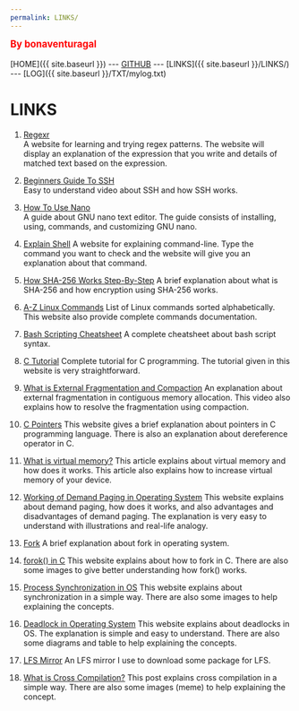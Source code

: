 ```yaml
---
permalink: LINKS/
---
```

<span style="color:red; font-weight:bold; font-size:larger;">By bonaventuragal</span>
<br><br>
[HOME]({{ site.baseurl }}) --- [GITHUB](https://github.com/bonaventuragal/os222/) --- [LINKS]({{ site.baseurl }}/LINKS/) --- [LOG]({{ site.baseurl }}/TXT/mylog.txt)
# LINKS
1. [Regexr](https://regexr.com/)<br/>
A website for learning and trying regex patterns. The website will display an explanation of the expression that you write and details of matched text based on the expression.

2. [Beginners Guide To SSH](https://www.youtube.com/watch?v=qWKK_PNHnnA)<br/>
Easy to understand video about SSH and how SSH works.

3. [How To Use Nano](https://linuxize.com/post/how-to-use-nano-text-editor/)<br/>
A guide about GNU nano text editor. The guide consists of installing, using, commands, and customizing GNU nano.

4. [Explain Shell](https://explainshell.com/)
A website for explaining command-line. Type the command you want to check and the website will give you an explanation about that command.

5. [How SHA-256 Works Step-By-Step](https://blog.boot.dev/cryptography/how-sha-2-works-step-by-step-sha-256/)
A brief explanation about what is SHA-256 and how encryption using SHA-256 works.

6. [A-Z Linux Commands](https://ss64.com/bash/)
List of Linux commands sorted alphabetically. This website also provide complete commands documentation.

7. [Bash Scripting Cheatsheet](https://devhints.io/bash)
A complete cheatsheet about bash script syntax.

8. [C Tutorial](https://www.tutorialspoint.com/cprogramming/index.htm)
Complete tutorial for C programming. The tutorial given in this website is very straightforward.

9. [What is External Fragmentation and Compaction](https://youtu.be/W_baoquYJ5Q)
An explanation about external fragmentation in contiguous memory allocation. This video also explains how to resolve the fragmentation using compaction.

10. [C Pointers](https://www.w3schools.com/c/c_pointers.php)
This website gives a brief explanation about pointers in C programming language. There is also an explanation about dereference operator in C.

11. [What is virtual memory?](https://techmonitor.ai/what-is/what-is-virtual-memory-4929986)
This article explains about virtual memory and how does it works. This article also explains how to increase virtual memory of your device.

12. [Working of Demand Paging in Operating System](https://www.naukri.com/learning/articles/working-of-demand-paging-in-operating-system/)
This website explains about demand paging, how does it works, and also advantages and disadvantages of demand paging. The explanation is very easy to understand with illustrations and real-life analogy.

13. [Fork](https://www.computerhope.com/jargon/f/fork.htm)
A brief explanation about fork in operating system.

14. [forok() in C](https://www.geeksforgeeks.org/fork-system-call/)
This website explains about how to fork in C. There are also some images to give better understanding how fork() works. 

15. [Process Synchronization in OS](https://www.scaler.com/topics/operating-system/process-synchronization-in-os/)
This website explains about synchronization in a simple way. There are also some images to help explaining the concepts.

16. [Deadlock in Operating System](https://www.scaler.com/topics/operating-system/deadlock-in-os/)
This website explains about deadlocks in OS. The explanation is simple and easy to understand. There are also some diagrams and table to help explaining the concepts.

17. [LFS Mirror](https://mirrors.ustc.edu.cn/lfs/lfs-packages/11.2/)
An LFS mirror I use to download some package for LFS.

18. [What is Cross Compilation?](https://www.linkedin.com/pulse/what-cross-compilation-loutfi-belaaribi/)
This post explains cross compilation in a simple way. There are also some images (meme) to help explaining the concept.
